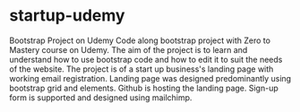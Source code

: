 # startup-udemy
Bootstrap Project on Udemy
Code along bootstrap project with Zero to Mastery course on Udemy. 
The aim of the project is to learn and understand how to use bootstrap code and how to edit it to suit the needs of the website. 
The project is of a start up business's landing page with working email registration.
Landing page was designed predominantly using bootstrap grid and elements. 
Github is hosting the landing page.
Sign-up form is supported and designed using mailchimp. 
